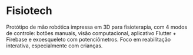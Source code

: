 # Fisiotech
Protótipo de mão robótica impressa em 3D para fisioterapia, com 4 modos de controle: botões manuais, visão computacional, aplicativo Flutter + Firebase e exoesqueleto com potenciômetros. Foco em reabilitação interativa, especialmente com crianças.
